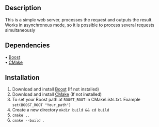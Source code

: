 ## Description
This is a simple web server, processes the request and outputs the result. Works in asynchronous mode, so it is possible to process several requests simultaneously


## Dependencies
• <a href="https://boost.org">Boost</a> <br>
• <a href="https://cmake.org/">CMake</a>


## Installation
1) Download and install <a href="https://boost.org">Boost</a> (If not installed)
2) Download and install <a href="https://cmake.org/download/">CMake</a> (If not installed)
3) To set your Boost path at `BOOST_ROOT` in CMakeLists.txt. Example ```set(BOOST_ROOT "Your_path")```
4) Create a new directory ``` mkdir build && cd build ```
5) ```cmake ..```
5) ```cmake --build .```
